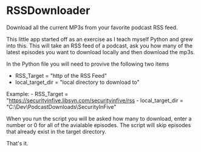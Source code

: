 # RSSDownloader
Download all the current MP3s from your favorite podcast RSS feed.

This little app started off as an exercise as I teach myself Python and grew into this. This will take an RSS feed of a podcast, ask you how many of the latest episodes you want to download locally and then download the mp3s. 

In the Python file you will need to provive the following two items
   - RSS_Target = "http of the RSS Feed"
   - local_target_dir = "local directory to download to"
  
  Example:
    - RSS_Target = "https://securityinfive.libsyn.com/securityinfive/rss
    - local_target_dir = "C:\Dev\PodcastDownloads\SecurityInFive"
    
When you run the script you will be asked how many to download, enter a number or 0 for all of the avialable episodes.
The script will skip episodes that already exist in the target directory.

That's it.
